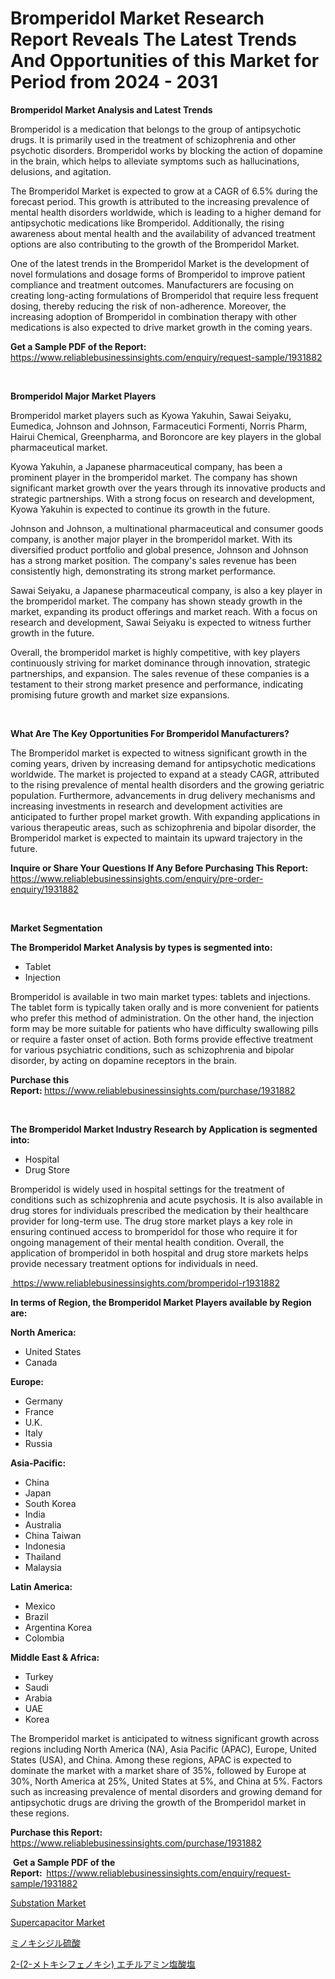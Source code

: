 <p><h1>Bromperidol Market Research Report Reveals The Latest Trends And Opportunities of this Market for Period from 2024 - 2031</h1></p><p><strong>Bromperidol Market Analysis and Latest Trends</strong></p>
<p><p>Bromperidol is a medication that belongs to the group of antipsychotic drugs. It is primarily used in the treatment of schizophrenia and other psychotic disorders. Bromperidol works by blocking the action of dopamine in the brain, which helps to alleviate symptoms such as hallucinations, delusions, and agitation.</p><p>The Bromperidol Market is expected to grow at a CAGR of 6.5% during the forecast period. This growth is attributed to the increasing prevalence of mental health disorders worldwide, which is leading to a higher demand for antipsychotic medications like Bromperidol. Additionally, the rising awareness about mental health and the availability of advanced treatment options are also contributing to the growth of the Bromperidol Market.</p><p>One of the latest trends in the Bromperidol Market is the development of novel formulations and dosage forms of Bromperidol to improve patient compliance and treatment outcomes. Manufacturers are focusing on creating long-acting formulations of Bromperidol that require less frequent dosing, thereby reducing the risk of non-adherence. Moreover, the increasing adoption of Bromperidol in combination therapy with other medications is also expected to drive market growth in the coming years.</p></p>
<p><strong>Get a Sample PDF of the Report:&nbsp;</strong> <a href="https://www.reliablebusinessinsights.com/enquiry/request-sample/1931882">https://www.reliablebusinessinsights.com/enquiry/request-sample/1931882</a></p>
<p>&nbsp;</p>
<p><strong>Bromperidol Major Market Players</strong></p>
<p><p>Bromperidol market players such as Kyowa Yakuhin, Sawai Seiyaku, Eumedica, Johnson and Johnson, Farmaceutici Formenti, Norris Pharm, Hairui Chemical, Greenpharma, and Boroncore are key players in the global pharmaceutical market. </p><p>Kyowa Yakuhin, a Japanese pharmaceutical company, has been a prominent player in the bromperidol market. The company has shown significant market growth over the years through its innovative products and strategic partnerships. With a strong focus on research and development, Kyowa Yakuhin is expected to continue its growth in the future.</p><p>Johnson and Johnson, a multinational pharmaceutical and consumer goods company, is another major player in the bromperidol market. With its diversified product portfolio and global presence, Johnson and Johnson has a strong market position. The company's sales revenue has been consistently high, demonstrating its strong market performance.</p><p>Sawai Seiyaku, a Japanese pharmaceutical company, is also a key player in the bromperidol market. The company has shown steady growth in the market, expanding its product offerings and market reach. With a focus on research and development, Sawai Seiyaku is expected to witness further growth in the future.</p><p>Overall, the bromperidol market is highly competitive, with key players continuously striving for market dominance through innovation, strategic partnerships, and expansion. The sales revenue of these companies is a testament to their strong market presence and performance, indicating promising future growth and market size expansions.</p></p>
<p>&nbsp;</p>
<p><strong>What Are The Key Opportunities For Bromperidol Manufacturers?</strong></p>
<p><p>The Bromperidol market is expected to witness significant growth in the coming years, driven by increasing demand for antipsychotic medications worldwide. The market is projected to expand at a steady CAGR, attributed to the rising prevalence of mental health disorders and the growing geriatric population. Furthermore, advancements in drug delivery mechanisms and increasing investments in research and development activities are anticipated to further propel market growth. With expanding applications in various therapeutic areas, such as schizophrenia and bipolar disorder, the Bromperidol market is expected to maintain its upward trajectory in the future.</p></p>
<p><strong>Inquire or Share Your Questions If Any Before Purchasing This Report:</strong> <a href="https://www.reliablebusinessinsights.com/enquiry/pre-order-enquiry/1931882">https://www.reliablebusinessinsights.com/enquiry/pre-order-enquiry/1931882</a></p>
<p>&nbsp;</p>
<p><strong>Market Segmentation</strong></p>
<p><strong>The Bromperidol Market Analysis by types is segmented into:</strong></p>
<p><ul><li>Tablet</li><li>Injection</li></ul></p>
<p><p>Bromperidol is available in two main market types: tablets and injections. The tablet form is typically taken orally and is more convenient for patients who prefer this method of administration. On the other hand, the injection form may be more suitable for patients who have difficulty swallowing pills or require a faster onset of action. Both forms provide effective treatment for various psychiatric conditions, such as schizophrenia and bipolar disorder, by acting on dopamine receptors in the brain.</p></p>
<p><strong>Purchase this Report:&nbsp;</strong><a href="https://www.reliablebusinessinsights.com/purchase/1931882">https://www.reliablebusinessinsights.com/purchase/1931882</a></p>
<p>&nbsp;</p>
<p><strong>The Bromperidol Market Industry Research by Application is segmented into:</strong></p>
<p><ul><li>Hospital</li><li>Drug Store</li></ul></p>
<p><p>Bromperidol is widely used in hospital settings for the treatment of conditions such as schizophrenia and acute psychosis. It is also available in drug stores for individuals prescribed the medication by their healthcare provider for long-term use. The drug store market plays a key role in ensuring continued access to bromperidol for those who require it for ongoing management of their mental health condition. Overall, the application of bromperidol in both hospital and drug store markets helps provide necessary treatment options for individuals in need.</p></p>
<p><a href="https://www.reliablebusinessinsights.com/bromperidol-r1931882">&nbsp;https://www.reliablebusinessinsights.com/bromperidol-r1931882</a></p>
<p><strong>In terms of Region, the Bromperidol Market Players available by Region are:</strong></p>
<p>
    <p> <strong> North America: </strong>
        <ul>
            <li>United States</li>
            <li>Canada</li>
        </ul>
        </p> 
    <p> <strong> Europe: </strong>
        <ul>
            <li>Germany</li>
            <li>France</li>
            <li>U.K.</li>
            <li>Italy</li>
            <li>Russia</li>
        </ul>
        </p> 
    <p> <strong> Asia-Pacific: </strong>
        <ul>
            <li>China</li>
            <li>Japan</li>
            <li>South Korea</li>
            <li>India</li>
            <li>Australia</li>
            <li>China Taiwan</li>
            <li>Indonesia</li>
            <li>Thailand</li>
            <li>Malaysia</li>
        </ul>
        </p> 
    <p> <strong> Latin America: </strong>
        <ul>
            <li>Mexico</li>
            <li>Brazil</li>
            <li>Argentina Korea</li>
            <li>Colombia</li>
        </ul>
        </p> 
    <p> <strong> Middle East & Africa: </strong>
        <ul>
            <li>Turkey</li>
            <li>Saudi</li>
            <li>Arabia</li>
            <li>UAE</li>
            <li>Korea</li>
        </ul>
    </p>
    </p>
<p><p>The Bromperidol market is anticipated to witness significant growth across regions including North America (NA), Asia Pacific (APAC), Europe, United States (USA), and China. Among these regions, APAC is expected to dominate the market with a market share of 35%, followed by Europe at 30%, North America at 25%, United States at 5%, and China at 5%. Factors such as increasing prevalence of mental disorders and growing demand for antipsychotic drugs are driving the growth of the Bromperidol market in these regions.</p></p>
<p><strong>Purchase this Report: </strong><a href="https://www.reliablebusinessinsights.com/purchase/1931882">https://www.reliablebusinessinsights.com/purchase/1931882</a></p>
<p>&nbsp;<strong>Get a Sample PDF of the Report:&nbsp;&nbsp;</strong><a href="https://www.reliablebusinessinsights.com/enquiry/request-sample/1931882">https://www.reliablebusinessinsights.com/enquiry/request-sample/1931882</a></p>
<p><strong></strong></p>
<p><p><a href="https://github.com/JameTravis/Market-Research-Report-List-5/blob/main/substation-market.md">Substation Market</a></p><p><a href="https://github.com/vimar16th/Market-Research-Report-List-5/blob/main/supercapacitor-market.md">Supercapacitor Market</a></p><p><a href="https://github.com/ddwcuskozol07187/Market-Research-Report-List-3/blob/main/9563770177870.md">ミノキシジル硫酸</a></p><p><a href="https://github.com/xtkhtofdt934839/Market-Research-Report-List-3/blob/main/8971977177869.md">2-(2-メトキシフェノキシ) エチルアミン塩酸塩</a></p></p>